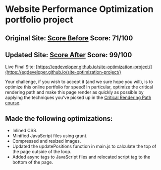 # Website Performance Optimization portfolio project

## Original Site: [Score Before](https://developers.google.com/speed/pagespeed/insights/?url=https%3A%2F%2Feqdeveloper.github.io%2Fsite-optimization-original%2F) Score: 71/100

## Updated Site: [Score After](https://developers.google.com/speed/pagespeed/insights/?url=https%3A%2F%2Feqdeveloper.github.io%2Fsite-optimization-project%2F) Score: 99/100

Live Final Site: [https://eqdeveloper.github.io/site-optimization-project/](https://eqdeveloper.github.io/site-optimization-project/)

Your challenge, if you wish to accept it (and we sure hope you will), is to optimize this online portfolio for speed! In particular, optimize the critical rendering path and make this page render as quickly as possible by applying the techniques you've picked up in the [Critical Rendering Path course](https://www.udacity.com/course/ud884).

## Made the following optimizations:
- Inlined CSS.
- Minified JavaScript files using grunt.
- Compressed and resized images.
- Updated the updatePositions function in main.js to calculate the top of the page outside of the loop.
- Added async tags to JavaScript files and relocated script tag to the bottom of the page.
